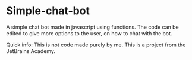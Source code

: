# Simple-chat-bot
A simple chat bot made in javascript using functions. The code can be edited to give more options to the user, on how to chat with the bot.

Quick info: This is not code made purely by me. This is a project from the JetBrains Academy.
